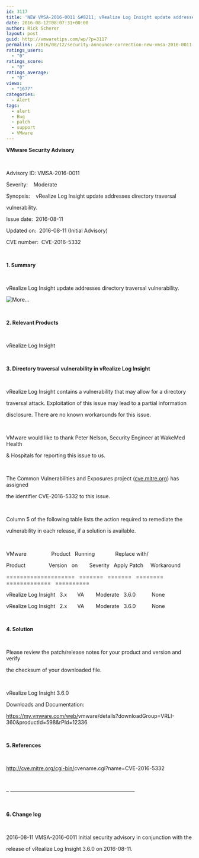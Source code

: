 ```yaml
---
id: 3117
title: 'NEW VMSA-2016-0011 &#8211; vRealize Log Insight update addresses directory traversal vulnerability.'
date: 2016-08-12T08:07:31+00:00
author: Rick Scherer
layout: post
guid: http://vmwaretips.com/wp/?p=3117
permalink: /2016/08/12/security-announce-correction-new-vmsa-2016-0011-vrealize-log-insight-update-addresses-directory-traversal-vulnerability/
ratings_users:
  - "0"
ratings_score:
  - "0"
ratings_average:
  - "0"
views:
  - "1677"
categories:
  - Alert
tags:
  - alert
  - Bug
  - patch
  - support
  - VMware
---
```

**VMware Security Advisory**

&nbsp;

Advisory ID: VMSA-2016-0011

Severity:    Moderate

Synopsis:    vRealize Log Insight update addresses directory traversal

vulnerability.

Issue date:  2016-08-11

Updated on:  2016-08-11 (Initial Advisory)

CVE number:  CVE-2016-5332

&nbsp;

**1. Summary**

&nbsp;

vRealize Log Insight update addresses directory traversal vulnerability.

<!--more-->

![](http://vmwaretips.com/wp/wp-includes/js/tinymce/plugins/wordpress/img/trans.gif "More...")

&nbsp;

**2. Relevant Products**

&nbsp;

vRealize Log Insight

&nbsp;

**3. Directory traversal vulnerability in vRealize Log Insight**

&nbsp;

vRealize Log Insight contains a vulnerability that may allow for a directory

traversal attack. Exploitation of this issue may lead to a partial information

disclosure. There are no known workarounds for this issue.

&nbsp;

VMware would like to thank Peter Nelson, Security Engineer at WakeMed Health

& Hospitals for reporting this issue to us.

&nbsp;

The Common Vulnerabilities and Exposures project (<a href="http://cve.mitre.org/" target="_blank" data-saferedirecturl="https://www.google.com/url?hl=en&q=http://cve.mitre.org&source=gmail&ust=1471121784656000&usg=AFQjCNFYAM2SGPQvflSbC5kI9qJl7v0Qtw">cve.mitre.org</a>) has assigned

the identifier CVE-2016-5332 to this issue.

&nbsp;

Column 5 of the following table lists the action required to remediate the

vulnerability in each release, if a solution is available.

&nbsp;

VMware                 Product   Running              Replace with/

Product                Version   on        Severity   Apply Patch     Workaround

====================   =======   =======   ========   =============   ==========

vRealize Log Insight   3.x       VA        Moderate   3.6.0           None

vRealize Log Insight   2.x       VA        Moderate   3.6.0           None

&nbsp;

**4. Solution**

&nbsp;

Please review the patch/release notes for your product and version and verify

the checksum of your downloaded file.

&nbsp;

vRealize Log Insight 3.6.0

Downloads and Documentation:

<a href="https://my.vmware.com/web/vmware/details?downloadGroup=VRLI-360&productId=598&rPId=12336" target="_blank" data-saferedirecturl="https://www.google.com/url?hl=en&q=https://my.vmware.com/web/vmware/details?downloadGroup%3DVRLI-360%26productId%3D598%26rPId%3D12336&source=gmail&ust=1471121784656000&usg=AFQjCNElq2oguen1r_4YRW3dSb5Irz967g">https://my.vmware.com/web/<wbr>vmware/details?downloadGroup=<wbr>VRLI-360&productId=598&rPId=<wbr>12336</wbr></wbr></wbr></a>

&nbsp;

**5. References**

&nbsp;

<a href="http://cve.mitre.org/cgi-bin/cvename.cgi?name=CVE-2016-5332" target="_blank" data-saferedirecturl="https://www.google.com/url?hl=en&q=http://cve.mitre.org/cgi-bin/cvename.cgi?name%3DCVE-2016-5332&source=gmail&ust=1471121784657000&usg=AFQjCNFC9i5GX57ON_O5KSGTqh6K6qUjRw">http://cve.mitre.org/cgi-bin/<wbr>cvename.cgi?name=CVE-2016-5332</wbr></a>

&nbsp;

&#8211; &#8212;&#8212;&#8212;&#8212;&#8212;&#8212;&#8212;&#8212;&#8212;&#8212;<wbr>&#8212;&#8212;&#8212;&#8212;&#8212;&#8212;&#8212;&#8212;&#8212;&#8212;<wbr>&#8212;&#8212;&#8212;&#8212;</wbr></wbr>

&nbsp;

**6. Change log**

&nbsp;

2016-08-11 VMSA-2016-0011 Initial security advisory in conjunction with the

release of vRealize Log Insight 3.6.0 on 2016-08-11.

&nbsp;